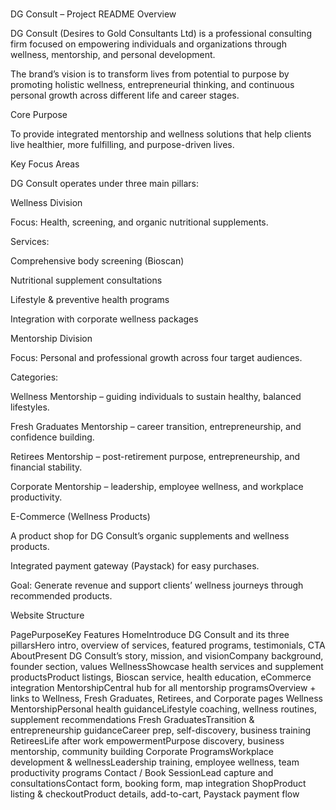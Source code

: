 #
DG Consult – Project README
Overview

DG Consult (Desires to Gold Consultants Ltd) is a professional consulting firm focused on empowering individuals and organizations through wellness, mentorship, and personal development.

The brand’s vision is to transform lives from potential to purpose by promoting holistic wellness, entrepreneurial thinking, and continuous personal growth across different life and career stages.

Core Purpose

To provide integrated mentorship and wellness solutions that help clients live healthier, more fulfilling, and purpose-driven lives.

Key Focus Areas

DG Consult operates under three main pillars:

Wellness Division

Focus: Health, screening, and organic nutritional supplements.

Services:

Comprehensive body screening (Bioscan)

Nutritional supplement consultations

Lifestyle & preventive health programs

Integration with corporate wellness packages

Mentorship Division

Focus: Personal and professional growth across four target audiences.

Categories:

Wellness Mentorship – guiding individuals to sustain healthy, balanced lifestyles.

Fresh Graduates Mentorship – career transition, entrepreneurship, and confidence building.

Retirees Mentorship – post-retirement purpose, entrepreneurship, and financial stability.

Corporate Mentorship – leadership, employee wellness, and workplace productivity.

E-Commerce (Wellness Products)

A product shop for DG Consult’s organic supplements and wellness products.

Integrated payment gateway (Paystack) for easy purchases.

Goal: Generate revenue and support clients’ wellness journeys through recommended products.

Website Structure

PagePurposeKey Features
HomeIntroduce DG Consult and its three pillarsHero intro, overview of services, featured programs, testimonials, CTA
AboutPresent DG Consult’s story, mission, and visionCompany background, founder section, values
WellnessShowcase health services and supplement productsProduct listings, Bioscan service, health education, eCommerce integration
MentorshipCentral hub for all mentorship programsOverview + links to Wellness, Fresh Graduates, Retirees, and Corporate pages
Wellness MentorshipPersonal health guidanceLifestyle coaching, wellness routines, supplement recommendations
Fresh GraduatesTransition & entrepreneurship guidanceCareer prep, self-discovery, business training
RetireesLife after work empowermentPurpose discovery, business mentorship, community building
Corporate ProgramsWorkplace development & wellnessLeadership training, employee wellness, team productivity programs
Contact / Book SessionLead capture and consultationsContact form, booking form, map integration
ShopProduct listing & checkoutProduct details, add-to-cart, Paystack payment flow
